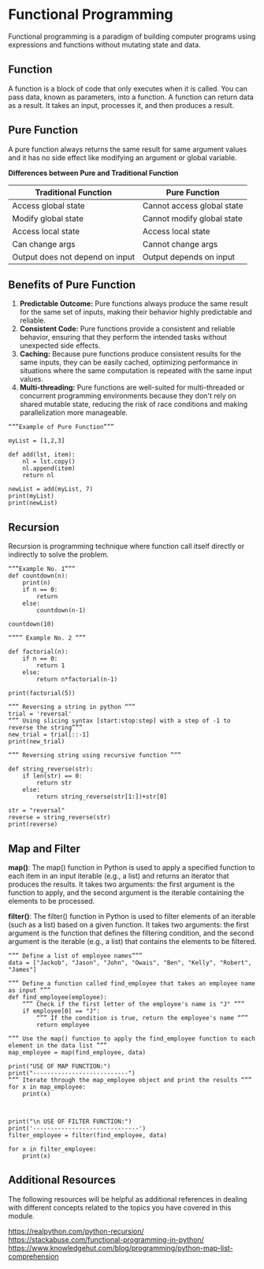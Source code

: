 # Functional Programming
Functional programming is a paradigm of building computer programs using expressions and functions without mutating state and data.


## Function
A function is a block of code that only executes when it is called. You can pass data, known as parameters, into a function. A function can return data as a result. It takes an input, processes it, and then produces a result.


## Pure Function

A pure function always returns the same result for same argument values and it has no side effect like modifying an argument or global variable.

 
**Differences between Pure and Traditional Function**

| Traditional Function           | Pure Function                  |
| -----------------------------  | ------------------------------  |
| Access global state            | Cannot access global state     |
| Modify global state            | Cannot modify global state     |
| Access local state             | Access local state             |
| Can change args                | Cannot change args             |
| Output does not depend on input | Output depends on input       |


## Benefits of Pure Function

1. **Predictable Outcome:** Pure functions always produce the same result for the same set of inputs, making their behavior highly predictable and reliable.
2. **Consistent Code:** Pure functions provide a consistent and reliable behavior, ensuring that they perform the intended tasks without unexpected side effects.
3. **Caching:** Because pure functions produce consistent results for the same inputs, they can be easily cached, optimizing performance in situations where the same computation is repeated with the same input values.
4. **Multi-threading:** Pure functions are well-suited for multi-threaded or concurrent programming environments because they don't rely on shared mutable state, reducing the risk of race conditions and making parallelization more manageable.



```
“””Example of Pure Function”””

myList = [1,2,3]

def add(lst, item):
    nl = lst.copy()
    nl.append(item)
    return nl

newList = add(myList, 7)
print(myList)
print(newList)

```

## Recursion

Recursion is programming technique where function call itself directly or indirectly to solve the problem.


```
“””Example No. 1”””
def countdown(n):
    print(n)
    if n == 0:
        return
    else:
        countdown(n-1) 

countdown(10)

“””” Example No. 2 ”””

def factorial(n):
    if n == 0:
        return 1
    else:
        return n*factorial(n-1)

print(factorial(5))

```

```
“”” Reversing a string in python “””
trial = 'reversal'
“”” Using slicing syntax [start:stop:step] with a step of -1 to reverse the string”””
new_trial = trial[::-1]
print(new_trial)

“”” Reversing string using recursive function ”””

def string_reverse(str):
    if len(str) == 0:
        return str
    else:
        return string_reverse(str[1:])+str[0]
    
str = "reversal"
reverse = string_reverse(str)
print(reverse)

```


## Map and Filter


**map()**: 
The map() function in Python is used to apply a specified function to each item in an input iterable (e.g., a list) and returns an iterator that produces the results. It takes two arguments: the first argument is the function to apply, and the second argument is the iterable containing the elements to be processed.


**filter()**:
The filter() function in Python is used to filter elements of an iterable (such as a list) based on a given function. It takes two arguments: the first argument is the function that defines the filtering condition, and the second argument is the iterable (e.g., a list) that contains the elements to be filtered.



```
“”” Define a list of employee names”””
data = ["Jackob", "Jason", "John", "Owais", "Ben", "Kelly", "Robert", "James"]

“”” Define a function called find_employee that takes an employee name as input “””
def find_employee(employee):
    “”” Check if the first letter of the employee's name is "J" “””
    if employee[0] == "J":
        “”” If the condition is true, return the employee's name “””
        return employee

“”” Use the map() function to apply the find_employee function to each element in the data list ”””
map_employee = map(find_employee, data)

print("USE OF MAP FUNCTION:")
print("---------------------------")
“”” Iterate through the map_employee object and print the results “””
for x in map_employee:
    print(x)



print("\n USE OF FILTER FUNCTION:")
print('------------------------------')
filter_employee = filter(find_employee, data)

for x in filter_employee:
    print(x)
```

## Additional Resources

The following resources will be helpful as additional references in dealing with different concepts related to the topics you have covered in this module. 


https://realpython.com/python-recursion/
https://stackabuse.com/functional-programming-in-python/
https://www.knowledgehut.com/blog/programming/python-map-list-comprehension

